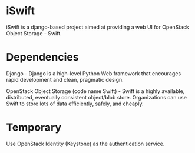 iSwift
======

iSwift is a django-based project aimed at providing a web UI for OpenStack Object Storage - Swift.

Dependencies
======
Django - Django is a high-level Python Web framework that encourages rapid development and clean, pragmatic design.


OpenStack Object Storage (code name Swift) - Swift is a highly available, distributed, eventually consistent object/blob store. Organizations can use Swift to store lots of data efficiently, safely, and cheaply.


Temporary
======
Use OpenStack Identity (Keystone) as the authentication service.
